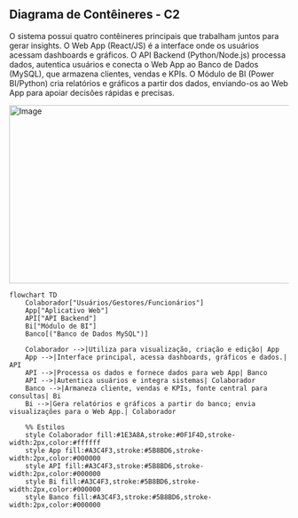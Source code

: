## Diagrama de Contêineres - C2

O sistema possui quatro contêineres principais que trabalham juntos para gerar insights. O Web App (React/JS) é a interface onde os usuários acessam dashboards e gráficos. O API Backend (Python/Node.js) processa dados, autentica usuários e conecta o Web App ao Banco de Dados (MySQL), que armazena clientes, vendas e KPIs. O Módulo de BI (Power BI/Python) cria relatórios e gráficos a partir dos dados, enviando-os ao Web App para apoiar decisões rápidas e precisas.


<img width="871" height="321" alt="Image" src="https://github.com/user-attachments/assets/68bc6a35-142b-48f1-a297-03830640561e" />

```mermaid
flowchart TD
    Colaborador["Usuários/Gestores/Funcionários"]
    App["Aplicativo Web"]
    API["API Backend"]
    Bi["Módulo de BI"]
    Banco[("Banco de Dados MySQL")]

    Colaborador -->|Utiliza para visualização, criação e edição| App
    App -->|Interface principal, acessa dashboards, gráficos e dados.| API
    API -->|Processa os dados e fornece dados para web App| Banco
    API -->|Autentica usuários e integra sistemas| Colaborador
    Banco -->|Armaneza cliente, vendas e KPIs, fonte central para consultas| Bi
    Bi -->|Gera relatórios e gráficos a partir do banco; envia visualizações para o Web App.| Colaborador

    %% Estilos
    style Colaborador fill:#1E3A8A,stroke:#0F1F4D,stroke-width:2px,color:#ffffff
    style App fill:#A3C4F3,stroke:#5B8BD6,stroke-width:2px,color:#000000
    style API fill:#A3C4F3,stroke:#5B8BD6,stroke-width:2px,color:#000000
    style Bi fill:#A3C4F3,stroke:#5B8BD6,stroke-width:2px,color:#000000
    style Banco fill:#A3C4F3,stroke:#5B8BD6,stroke-width:2px,color:#000000
